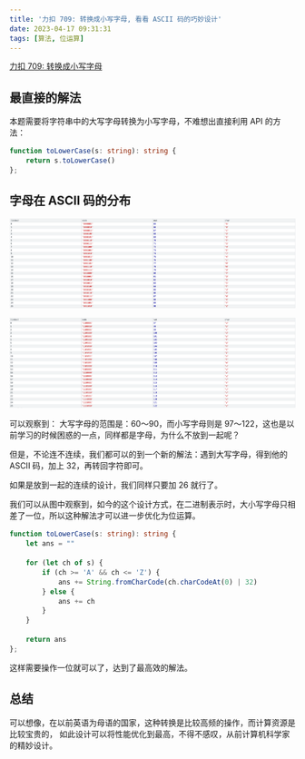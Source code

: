 ```yaml
---
title: '力扣 709: 转换成小写字母, 看看 ASCII 码的巧妙设计'
date: 2023-04-17 09:31:31
tags: [算法, 位运算]
---
```


[力扣 709: 转换成小写字母](https://leetcode.cn/problems/to-lower-case/)

## 最直接的解法

本题需要将字符串中的大写字母转换为小写字母，不难想出直接利用 API 的方法：

```typescript
function toLowerCase(s: string): string {
    return s.toLowerCase()
};
```


## 字母在 ASCII 码的分布

![01.png](/resources/2023-04/01.png)

![02.png](/resources/2023-04/02.png)

可以观察到： 大写字母的范围是：60～90，而小写字母则是 97～122，这也是以前学习的时候困惑的一点，同样都是字母，为什么不放到一起呢？

但是，不论连不连续，我们都可以的到一个新的解法：遇到大写字母，得到他的 ASCII 码，加上 32，再转回字符即可。

如果是放到一起的连续的设计，我们同样只要加 26 就行了。

我们可以从图中观察到，如今的这个设计方式，在二进制表示时，大小写字母只相差了一位，所以这种解法才可以进一步优化为位运算。

```typescript
function toLowerCase(s: string): string {
    let ans = ""

    for (let ch of s) {
        if (ch >= 'A' && ch <= 'Z') {
            ans += String.fromCharCode(ch.charCodeAt(0) | 32)
        } else {
            ans += ch
        }
    }

    return ans
};
```

这样需要操作一位就可以了，达到了最高效的解法。


## 总结

可以想像，在以前英语为母语的国家，这种转换是比较高频的操作，而计算资源是比较宝贵的， 如此设计可以将性能优化到最高，不得不感叹，从前计算机科学家的精妙设计。


